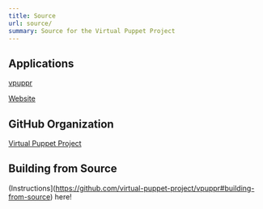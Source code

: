 ```yaml
---
title: Source
url: source/
summary: Source for the Virtual Puppet Project
---
```


## Applications

[vpuppr](https://github.com/virtual-puppet-project/vpuppr)

[Website](https://github.com/virtual-puppet-project/virtual-puppet-project-website)

## GitHub Organization

[Virtual Puppet Project](https://github.com/virtual-puppet-project)

## Building from Source

(Instructions](https://github.com/virtual-puppet-project/vpuppr#building-from-source) here!